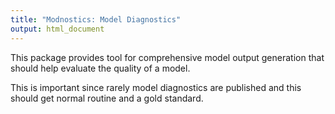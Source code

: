 ```yaml
---
title: "Modnostics: Model Diagnostics"
output: html_document
---
```


This package provides tool for comprehensive model output generation
that should help evaluate the quality of a model. 

This is important since rarely model diagnostics are published and 
this should get normal routine and a gold standard.
